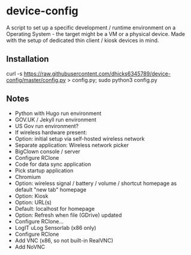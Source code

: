# device-config
A script to set up a specific development / runtime environment on a Operating System - the target might be a VM or a physical device. Made with the setup of dedicated thin client / kiosk devices in mind.

## Installation
curl -s https://raw.githubusercontent.com/dhicks6345789/device-config/master/config.py > config.py; sudo python3 config.py

## Notes
* Python with Hugo run environment
* GOV.UK / Jekyll run environment
* US Gov run environment?
* If wireless hardware present:
 * Option: initial setup via self-hosted wireless network
 * Separate application: Wireless network picker
* BigClown console / server
* Configure RClone
* Code for data sync application
 * Pick startup application
 * Chromium
 * Option: wireless signal / battery / volume / shortcut homepage as default "new tab" homepage
 * Option: Kiosk
 * Option: URL(s)
 * Default: localhost for homepage
 * Option: Refresh when file (GDrive) updated
 * Configure RClone...
 * LogIT uLog Sensorlab (x86 only)
 * Configure RClone
 * Add VNC (x86, so not built-in RealVNC)
 * Add NoVNC
